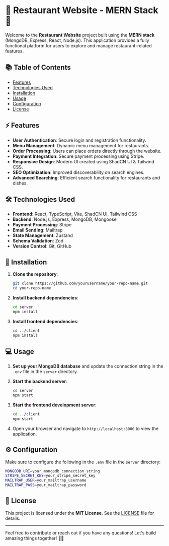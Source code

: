 # 🌟 Restaurant Website - MERN Stack 🌟

Welcome to the **Restaurant Website** project built using the **MERN stack** (MongoDB, Express, React, Node.js). This application provides a fully functional platform for users to explore and manage restaurant-related features.

## 📚 Table of Contents

- [Features](#features)
- [Technologies Used](#technologies-used)
- [Installation](#installation)
- [Usage](#usage)
- [Configuration](#configuration)
- [License](#license)

## ⚡ Features

- **User Authentication**: Secure login and registration functionality.
- **Menu Management**: Dynamic menu management for restaurants.
- **Order Processing**: Users can place orders directly through the website.
- **Payment Integration**: Secure payment processing using Stripe.
- **Responsive Design**: Modern UI created using ShadCN UI & Tailwind CSS.
- **SEO Optimization**: Improved discoverability on search engines.
- **Advanced Searching**: Efficient search functionality for restaurants and dishes.

## 🛠️ Technologies Used

- **Frontend**: React, TypeScript, Vite, ShadCN UI, Tailwind CSS
- **Backend**: Node.js, Express, MongoDB, Mongoose
- **Payment Processing**: Stripe
- **Email Sending**: Mailtrap
- **State Management**: Zustand
- **Schema Validation**: Zod
- **Version Control**: Git, GitHub

## 🚀 Installation

1. **Clone the repository**:
   ```bash
   git clone https://github.com/yourusername/your-repo-name.git
   cd your-repo-name
   ```

2. **Install backend dependencies**:
   ```bash
   cd server
   npm install
   ```

3. **Install frontend dependencies**:
   ```bash
   cd ../client
   npm install
   ```

## 💻 Usage

1. **Set up your MongoDB database** and update the connection string in the `.env` file in the `server` directory.

2. **Start the backend server**:
   ```bash
   cd server
   npm start
   ```

3. **Start the frontend development server**:
   ```bash
   cd ../client
   npm start
   ```

4. Open your browser and navigate to `http://localhost:3000` to view the application.

## ⚙️ Configuration

Make sure to configure the following in the `.env` file in the `server` directory:

```bash
MONGODB_URI=your_mongodb_connection_string
STRIPE_SECRET_KEY=your_stripe_secret_key
MAILTRAP_USER=your_mailtrap_username
MAILTRAP_PASS=your_mailtrap_password
```

## 📜 License

This project is licensed under the **MIT License**. See the [LICENSE](LICENSE) file for details.

---

Feel free to contribute or reach out if you have any questions! Let's build amazing things together! 🚀✨
